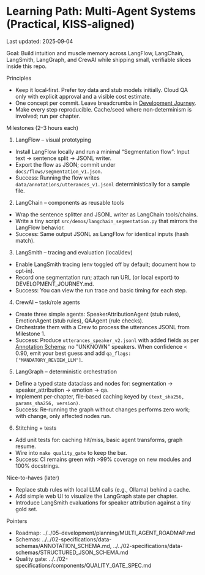 # Learning Path: Multi‑Agent Systems (Practical, KISS‑aligned)

Last updated: 2025‑09‑04

Goal: Build intuition and muscle memory across LangFlow, LangChain, LangSmith, LangGraph, and CrewAI while shipping small, verifiable slices inside this repo.

Principles

- Keep it local‑first. Prefer toy data and stub models initially. Cloud QA only with explicit approval and a visible cost estimate.
- One concept per commit. Leave breadcrumbs in [Development Journey](../../05-development/journey/DEVELOPMENT_JOURNEY.md).
- Make every step reproducible. Cache/seed where non‑determinism is involved; run per chapter.

Milestones (2–3 hours each)

1. LangFlow – visual prototyping

- Install LangFlow locally and run a minimal “Segmentation flow”: Input text → sentence split → JSONL writer.
- Export the flow as JSON; commit under `docs/flows/segmentation_v1.json`.
- Success: Running the flow writes `data/annotations/utterances_v1.jsonl` deterministically for a sample file.

2. LangChain – components as reusable tools

- Wrap the sentence splitter and JSONL writer as LangChain tools/chains.
- Write a tiny script `src/demos/langchain_segmentation.py` that mirrors the LangFlow behavior.
- Success: Same output JSONL as LangFlow for identical inputs (hash match).

3. LangSmith – tracing and evaluation (local/dev)

- Enable LangSmith tracing (env toggled off by default; document how to opt-in).
- Record one segmentation run; attach run URL (or local export) to DEVELOPMENT_JOURNEY.md.
- Success: You can view the run trace and basic timing for each step.

4. CrewAI – task/role agents

- Create three simple agents: SpeakerAttributionAgent (stub rules), EmotionAgent (stub rules), QAAgent (rule checks).
- Orchestrate them with a Crew to process the utterances JSONL from Milestone 1.
- Success: Produce `utterances_speaker_v2.jsonl` with added fields as per [Annotation Schema](../../02-specifications/data-schemas/ANNOTATION_SCHEMA.md); no "UNKNOWN" speakers. When confidence < 0.90, emit your best guess and add `qa_flags: ["MANDATORY_REVIEW_LLM"]`.

5. LangGraph – deterministic orchestration

- Define a typed state dataclass and nodes for: segmentation → speaker_attribution → emotion → qa.
- Implement per‑chapter, file‑based caching keyed by `(text_sha256, params_sha256, version)`.
- Success: Re‑running the graph without changes performs zero work; with change, only affected nodes run.

6. Stitching + tests

- Add unit tests for: caching hit/miss, basic agent transforms, graph resume.
- Wire into `make quality_gate` to keep the bar.
- Success: CI remains green with >99% coverage on new modules and 100% docstrings.

Nice-to-haves (later)

- Replace stub rules with local LLM calls (e.g., Ollama) behind a cache.
- Add simple web UI to visualize the LangGraph state per chapter.
- Introduce LangSmith evaluations for speaker attribution against a tiny gold set.

Pointers

- Roadmap: ../../05-development/planning/MULTI_AGENT_ROADMAP.md
- Schemas: ../../02-specifications/data-schemas/ANNOTATION_SCHEMA.md, ../../02-specifications/data-schemas/STRUCTURED_JSON_SCHEMA.md
- Quality gate: ../../02-specifications/components/QUALITY_GATE_SPEC.md

